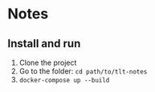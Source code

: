 # Notes

## Install and run

1. Clone the project
2. Go to the folder: `cd path/to/tlt-notes`
3. `docker-compose up --build`
